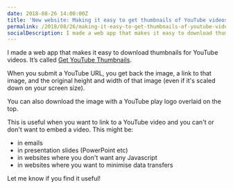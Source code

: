 ```yaml
---
date: 2018-08-26 14:00:00Z
title: 'New website: Making it easy to get thumbnails of YouTube videos'
permalink: /2018/08/26/making-it-easy-to-get-thumbnails-of-youtube-videos.html
socialDescription: I made a web app that makes it easy to download thumbnails for YouTube videos
---
```

I made a web app that makes it easy to download thumbnails for YouTube videos. It’s called [Get YouTube Thumbnails](https://youtubethumbnails.pythonanywhere.com).

When you submit a YouTube URL, you get back the image, a link to that image, and the original height and width of that image (even if it's scaled down on your screen size).

You can also download the image with a YouTube play logo overlaid on the top.

This is useful when you want to link to a YouTube video and you can't or don't want to embed a video. This might be:

* in emails
* in presentation slides (PowerPoint etc)
* in websites where you don't want any Javascript
* in websites where you want to minimise data transfers

Let me know if you find it useful!